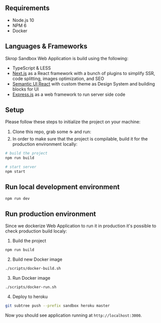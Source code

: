 ## Requirements

- Node.js 10
- NPM 6
- Docker

## Languages & Frameworks

Skrop Sandbox Web Application is build using the following:

- TypeScript & LESS
- [Next.js](https://github.com/zeit/next.js/) as a React framework with a bunch of plugins to simplify SSR, code splitting, images optimization, and SEO
- [Semantic UI React](https://react.semantic-ui.com/) with custom theme as Design System and building blocks for UI
- [Express.js](https://expressjs.com/) as a web framework to run server side code

## Setup

Please follow these steps to initialize the project on your machine:

1. Clone this repo, grab some ☕️ and run:
1. In order to make sure that the project is compilable, build it for the production environment locally:

```bash
# build the project
npm run build

# start server
npm start
```

## Run local development environment

```bash
npm run dev
```

## Run production environment

Since we dockerize Web Application to run it in production
it's possible to check production build localy:

1. Build the project

```bash
npm run build
```

2. Build new Docker image

```bash
./scripts/docker-build.sh
```

3. Run Docker image

```bash
./scripts/docker-run.sh
```

4. Deploy to heroku

```bash
git subtree push --prefix sandbox heroku master
```

Now you should see application running at `http://localhost:3000`.
